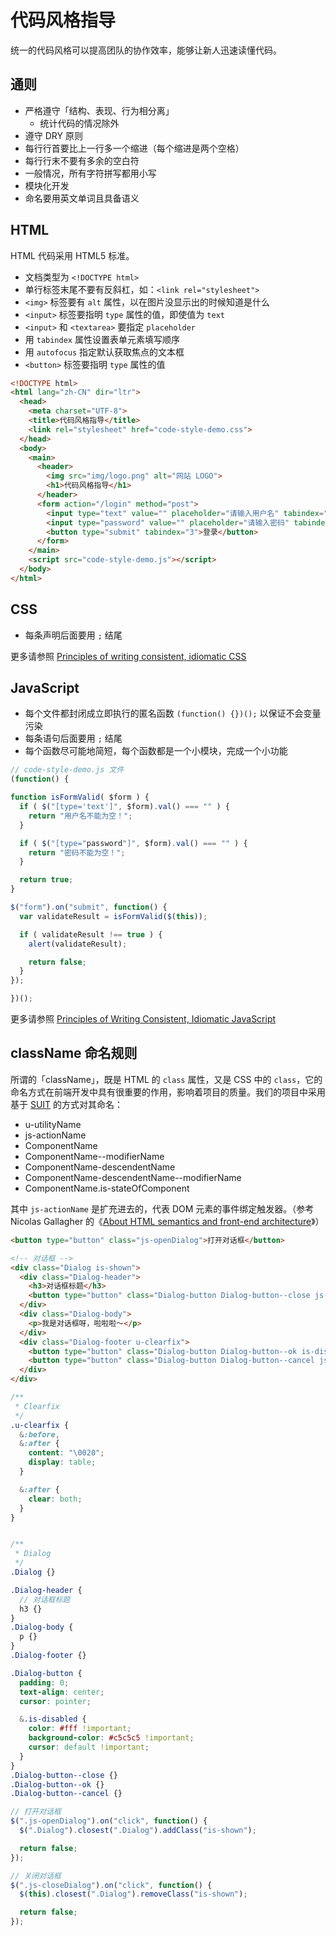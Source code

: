 # 代码风格指导

统一的代码风格可以提高团队的协作效率，能够让新人迅速读懂代码。

## 通则

* 严格遵守「结构、表现、行为相分离」
  * 统计代码的情况除外
* 遵守 DRY 原则
* 每行行首要比上一行多一个缩进（每个缩进是两个空格）
* 每行行末不要有多余的空白符
* 一般情况，所有字符拼写都用小写
* 模块化开发
* 命名要用英文单词且具备语义

## HTML

HTML 代码采用 HTML5 标准。

* 文档类型为 `<!DOCTYPE html>`
* 单行标签末尾不要有反斜杠，如：`<link rel="stylesheet">`
* `<img>` 标签要有 `alt` 属性，以在图片没显示出的时候知道是什么
* `<input>` 标签要指明 `type` 属性的值，即使值为 `text`
* `<input>` 和 `<textarea>` 要指定 `placeholder`
* 用 `tabindex` 属性设置表单元素填写顺序
* 用 `autofocus` 指定默认获取焦点的文本框
* `<button>` 标签要指明 `type` 属性的值

```html
<!DOCTYPE html>
<html lang="zh-CN" dir="ltr">
  <head>
    <meta charset="UTF-8">
    <title>代码风格指导</title>
    <link rel="stylesheet" href="code-style-demo.css">
  </head>
  <body>
    <main>
      <header>
        <img src="img/logo.png" alt="网站 LOGO">
        <h1>代码风格指导</h1>
      </header>
      <form action="/login" method="post">
        <input type="text" value="" placeholder="请输入用户名" tabindex="1" autofocus="autofocus">
        <input type="password" value="" placeholder="请输入密码" tabindex="2">
        <button type="submit" tabindex="3">登录</button>
      </form>
    </main>
    <script src="code-style-demo.js"></script>
  </body>
</html>
```

## CSS

* 每条声明后面要用 `;` 结尾

更多请参照 [Principles of writing consistent, idiomatic CSS](https://github.com/necolas/idiomatic-css)

## JavaScript

* 每个文件都封闭成立即执行的匿名函数 `(function() {})();` 以保证不会变量污染
* 每条语句后面要用 `;` 结尾
* 每个函数尽可能地简短，每个函数都是一个小模块，完成一个小功能

```js
// code-style-demo.js 文件
(function() {

function isFormValid( $form ) {
  if ( $("[type='text']", $form).val() === "" ) {
    return "用户名不能为空！";
  }

  if ( $("[type="password"]", $form).val() === "" ) {
    return "密码不能为空！";
  }

  return true;
}

$("form").on("submit", function() {
  var validateResult = isFormValid($(this));

  if ( validateResult !== true ) {
    alert(validateResult);

    return false;
  }
});

})();
```

更多请参照 [Principles of Writing Consistent, Idiomatic JavaScript](https://github.com/rwaldron/idiomatic.js)

## className 命名规则

所谓的「className」，既是 HTML 的 `class` 属性，又是 CSS 中的 `class`，它的命名方式在前端开发中具有很重要的作用，影响着项目的质量。我们的项目中采用基于 [SUIT](https://github.com/suitcss/suit/blob/master/doc/naming-conventions.md) 的方式对其命名：

* u-utilityName
* js-actionName
* ComponentName
* ComponentName--modifierName
* ComponentName-descendentName
* ComponentName-descendentName--modifierName
* ComponentName.is-stateOfComponent

其中 `js-actionName` 是扩充进去的，代表 DOM 元素的事件绑定触发器。（参考 Nicolas Gallagher 的《[About HTML semantics and front-end architecture](http://nicolasgallagher.com/about-html-semantics-front-end-architecture/#javascript-specific-classes)》）

```html
<button type="button" class="js-openDialog">打开对话框</button>

<!-- 对话框 -->
<div class="Dialog is-shown">
  <div class="Dialog-header">
    <h3>对话框标题</h3>
    <button type="button" class="Dialog-button Dialog-button--close js-closeDialog">关闭</button>
  </div>
  <div class="Dialog-body">
    <p>我是对话框呀，啦啦啦～</p>
  </div>
  <div class="Dialog-footer u-clearfix">
    <button type="button" class="Dialog-button Dialog-button--ok is-disabled">确定</button>
    <button type="button" class="Dialog-button Dialog-button--cancel js-closeDialog">取消</button>
  </div>
</div>
```

```scss
/**
 * Clearfix
 */
.u-clearfix {
  &:before,
  &:after {
    content: "\0020";
    display: table;
  }

  &:after {
    clear: both;
  }
}


/**
 * Dialog
 */
.Dialog {}

.Dialog-header {
  // 对话框标题
  h3 {}
}
.Dialog-body {
  p {}
}
.Dialog-footer {}

.Dialog-button {
  padding: 0;
  text-align: center;
  cursor: pointer;

  &.is-disabled {
    color: #fff !important;
    background-color: #c5c5c5 !important;
    cursor: default !important;
  }
}
.Dialog-button--close {}
.Dialog-button--ok {}
.Dialog-button--cancel {}
```

```js
// 打开对话框
$(".js-openDialog").on("click", function() {
  $(".Dialog").closest(".Dialog").addClass("is-shown");

  return false;
});

// 关闭对话框
$(".js-closeDialog").on("click", function() {
  $(this).closest(".Dialog").removeClass("is-shown");

  return false;
});
```
